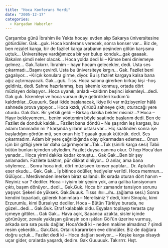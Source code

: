 ```yaml
---
title: "Hoca Konferans Verdi"
date: "2005-12-17"
categories: 
  - Kargadan Haberler
---
```


Çarşamba günü İbrahim ile Yekta hocayı evden alıp Sakarya üniversitesine götürdüler. Gak...guk. Hoca konferans verecek, sonra konser var... Biz de, ben rezalet karga, bir de fazilet karga arabanın peşinden gölün karşısına uçtuk... Üniversiteye vardığımızca bir yer bulup konduk...gak gaaaak. Bakalım şimdi neler olacak... Hoca yolda dedi ki – Kimse beni dinlemeye gelmez... Gak.Takırrr. İbrahim – hayır hocam gelecekler, dedi. Usta ses çıkarmadı...Başını çevirdi. Usta bu üniversiteye kırgın... Gak. Fazilet beni gagalıyor... –Kılçık konulara girme, diyor. Bu iş fazilet kargaya kalsa bana ağız açtırmayacak. Gak...guk. Tıss. Hoca salona girerken birkaç kişi –hoş geldiniz, dedi. Sahne hazırlanmış, beş iskemle konmuş, ortada dört müzisyen dolaşıyor...Hoca uyanık, anladı –kaldırın beşinci iskemleyi...dedi. Gak guk. İskemleyi ve hoca vursun diye getirdikleri kudüm'ü kaldırdılar...Guuuurk. Saat ikide başlanacak, ikiye iki var müzisyenler hâlâ sahnede prova yapıyor... Hoca kızdı, yürüdü sahneye çıktı, oturacağı yere oturdu. Gak.Guk. Bir yetkili geldi – Birkaç dakika bekler misiniz...? Hoca –Hayır bekleyemem... benim yöntemim böyle saatinde başlarım dedi. Ben de Fazilet de donduk kaldık... Fazilet bana döndü – Ne şaşırdın leş kargası, bu adamı tanımadın mı ? karşında yılların ustası var... Hiç saatinden sonra işe başladığını gördün mü, sen onun hiç ? gaaak guuuk kütürük. dedi. Ses çıkarmadım. Adam bir yere çağrıldığında olay çıkarmadan edemez... Onun için bir gittiği yere bir daha çağırmıyorlar...Tak...Tuk (sinirli karga sesi) Tabii bütün bunları içimden söyledim. Fazilet duysa canıma okur. O hep Hoca'dan yanadır... Hoca yirmi dakika kadar konuştu... Gak Gak...Ben bir şey anlamadım. Fazilete baktım, pür dikkat dinliyor... O anlar, ama bana söylemez... Sonra hoca indi, dört müzisyen konser yaptılar... Dr. Aptullah eser okudu... Gak. Gak... İş bitince ödüller, hediyeler verildi. Hoca memnun... Gülüyor... Merdivenden inerken biraz sallandı. İlk sırada oturan dört hanım – Neyiniz var ? dediler. Hoca – iyiyim bir şeyim yok, ama galiba tansiyonum çıktı, başım dönüyor...dedi... Gak.Guk. Hoca bir zamandır tansiyon sorunu yaşıyor. Şekeri de yüksek. Gak.Guuuk. Tısss ıhııı...ıhı...(ağlama sesi.) Sonra kendini toparladı, gülerek hanımlara – Nerelisiniz ? dedi, kimi Sinoplu, kimi Erzurumlu, kimi Bursalıyız dediler. Hoca – Bütün Türkiye burada, ne güzel...dedi... Gak.Guk. Etraf kalabalık oldu. Eşyaları toplayıp terasta çay içmeye gittiler... Gak Gak... Hava açık, Sapanca uzakta, sisler içinde görünüyor, zevale yaklaşan güneşin son ışıkları Göl'ün üzerine vurmuş, arkada sıra sıra puslu dağlar, Hoca'dedi ki – neden makine almadınız ? şimdi resim çekerdik... Gak.Gak. Ortalık kararırken eve döndüler. Biz de dağlara doğru uçtuk... Fazilet dedi ki – Hoca dağları seviyor... – Keşke karga olsaydı uçar gider, oralarda yaşardı, dedim. Gak Guuuuuk. Takırrrr. Hışt.
